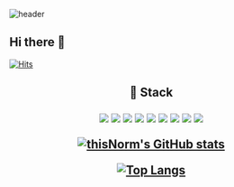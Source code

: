 ![header](https://capsule-render.vercel.app/api?type=venome&height=150&text=규범코딩일기&fontAlign=70&color=6A0DAD&stroke=D5006D&strokeWidth=3&fontSize=40)

## Hi there 👋

[![Hits](https://hits.seeyoufarm.com/api/count/incr/badge.svg?url=https%3A%2F%2Fgithub.com%2FthisNorm&count_bg=%2379C83D&title_bg=%23555555&icon=&icon_color=%23E7E7E7&title=hits&edge_flat=false)](https://hits.seeyoufarm.com)

<h2 align="center"> 🎨 Stack <br> </p>
  <img src="https://img.shields.io/badge/python-3670A0?style=round-square&logo=python&logoColor=ffdd54"/>
  <img src="https://img.shields.io/badge/Java-007396?style=round-square&logo=java&logoColor=white"/>
  <img src="https://img.shields.io/badge/JavaScript-F7DF1E?style=round-square&logo=javascript&logoColor=black"/>
  <img src="https://img.shields.io/badge/CSS-1572B6?style=round-square&logo=css3&logoColor=white"/>
  <img src="https://img.shields.io/badge/HTML-E34F26?style=round-square&logo=html5&logoColor=white"/>
  <img src="https://img.shields.io/badge/PHP-777BB4?style=round-square&logo=php&logoColor=white"/>
  <img src="https://img.shields.io/badge/C-A8B400?style=round-square&logo=c&logoColor=white"/>
  <img src="https://img.shields.io/badge/R-276DC3?style=round-square&logo=r&logoColor=white"/>
  <img src="https://img.shields.io/badge/Oracle%20SQL-F80000?style=round-square&logo=oracle&logoColor=white"/>
  
[![thisNorm's GitHub stats](https://github-readme-stats.vercel.app/api?username=thisNorm)](https://github.com/anuraghazra/github-readme-stats)

[![Top Langs](https://github-readme-stats.vercel.app/api/top-langs/?username=thisNorm)](https://github.com/anuraghazra/github-readme-stats)
<!--
**thisNorm/thisNorm** is a ✨ _special_ ✨ repository because its `README.md` (this file) appears on your GitHub profile.

Here are some ideas to get you started:

- 🔭 I’m currently working on ...
- 🌱 I’m currently learning ...
- 👯 I’m looking to collaborate on ...
- 🤔 I’m looking for help with ...
- 💬 Ask me about ...
- 📫 How to reach me: ...
- 😄 Pronouns: ...
- ⚡ Fun fact: ...
-->
